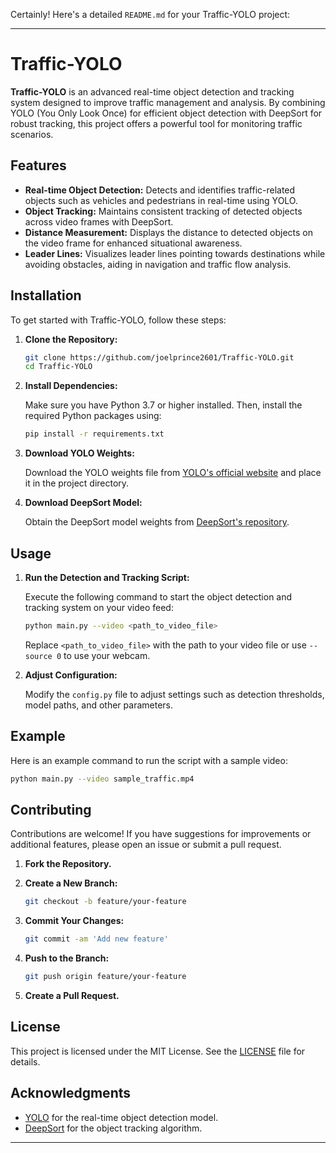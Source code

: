Certainly! Here's a detailed `README.md` for your Traffic-YOLO project:

---

# Traffic-YOLO

**Traffic-YOLO** is an advanced real-time object detection and tracking system designed to improve traffic management and analysis. By combining YOLO (You Only Look Once) for efficient object detection with DeepSort for robust tracking, this project offers a powerful tool for monitoring traffic scenarios.

## Features

- **Real-time Object Detection:** Detects and identifies traffic-related objects such as vehicles and pedestrians in real-time using YOLO.
- **Object Tracking:** Maintains consistent tracking of detected objects across video frames with DeepSort.
- **Distance Measurement:** Displays the distance to detected objects on the video frame for enhanced situational awareness.
- **Leader Lines:** Visualizes leader lines pointing towards destinations while avoiding obstacles, aiding in navigation and traffic flow analysis.

## Installation

To get started with Traffic-YOLO, follow these steps:

1. **Clone the Repository:**

   ```bash
   git clone https://github.com/joelprince2601/Traffic-YOLO.git
   cd Traffic-YOLO
   ```

2. **Install Dependencies:**

   Make sure you have Python 3.7 or higher installed. Then, install the required Python packages using:

   ```bash
   pip install -r requirements.txt
   ```

3. **Download YOLO Weights:**

   Download the YOLO weights file from [YOLO's official website](https://pjreddie.com/darknet/yolo/) and place it in the project directory.

4. **Download DeepSort Model:**

   Obtain the DeepSort model weights from [DeepSort's repository](https://github.com/nwojke/deep_sort).

## Usage

1. **Run the Detection and Tracking Script:**

   Execute the following command to start the object detection and tracking system on your video feed:

   ```bash
   python main.py --video <path_to_video_file>
   ```

   Replace `<path_to_video_file>` with the path to your video file or use `--source 0` to use your webcam.

2. **Adjust Configuration:**

   Modify the `config.py` file to adjust settings such as detection thresholds, model paths, and other parameters.

## Example

Here is an example command to run the script with a sample video:

```bash
python main.py --video sample_traffic.mp4
```

## Contributing

Contributions are welcome! If you have suggestions for improvements or additional features, please open an issue or submit a pull request.

1. **Fork the Repository.**
2. **Create a New Branch:**

   ```bash
   git checkout -b feature/your-feature
   ```

3. **Commit Your Changes:**

   ```bash
   git commit -am 'Add new feature'
   ```

4. **Push to the Branch:**

   ```bash
   git push origin feature/your-feature
   ```

5. **Create a Pull Request.**

## License

This project is licensed under the MIT License. See the [LICENSE](LICENSE) file for details.

## Acknowledgments

- [YOLO](https://pjreddie.com/darknet/yolo/) for the real-time object detection model.
- [DeepSort](https://github.com/nwojke/deep_sort) for the object tracking algorithm.

---

